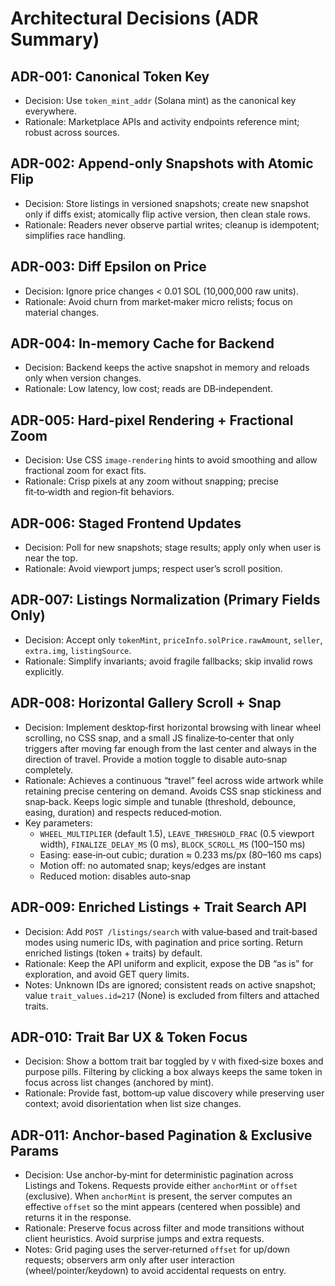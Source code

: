 # Architectural Decisions (ADR Summary)

## ADR-001: Canonical Token Key

- Decision: Use `token_mint_addr` (Solana mint) as the canonical key everywhere.
- Rationale: Marketplace APIs and activity endpoints reference mint; robust across sources.

## ADR-002: Append-only Snapshots with Atomic Flip

- Decision: Store listings in versioned snapshots; create new snapshot only if diffs exist; atomically flip active version, then clean stale rows.
- Rationale: Readers never observe partial writes; cleanup is idempotent; simplifies race handling.

## ADR-003: Diff Epsilon on Price

- Decision: Ignore price changes < 0.01 SOL (10,000,000 raw units).
- Rationale: Avoid churn from market‑maker micro relists; focus on material changes.

## ADR-004: In-memory Cache for Backend

- Decision: Backend keeps the active snapshot in memory and reloads only when version changes.
- Rationale: Low latency, low cost; reads are DB‑independent.

## ADR-005: Hard-pixel Rendering + Fractional Zoom

- Decision: Use CSS `image-rendering` hints to avoid smoothing and allow fractional zoom for exact fits.
- Rationale: Crisp pixels at any zoom without snapping; precise fit‑to‑width and region‑fit behaviors.

## ADR-006: Staged Frontend Updates

- Decision: Poll for new snapshots; stage results; apply only when user is near the top.
- Rationale: Avoid viewport jumps; respect user’s scroll position.

## ADR-007: Listings Normalization (Primary Fields Only)

- Decision: Accept only `tokenMint`, `priceInfo.solPrice.rawAmount`, `seller`, `extra.img`, `listingSource`.
- Rationale: Simplify invariants; avoid fragile fallbacks; skip invalid rows explicitly.

## ADR-008: Horizontal Gallery Scroll + Snap

- Decision: Implement desktop‑first horizontal browsing with linear wheel scrolling, no CSS snap, and a small JS finalize‑to‑center that only triggers after moving far enough from the last center and always in the direction of travel. Provide a motion toggle to disable auto‑snap completely.
- Rationale: Achieves a continuous “travel” feel across wide artwork while retaining precise centering on demand. Avoids CSS snap stickiness and snap‑back. Keeps logic simple and tunable (threshold, debounce, easing, duration) and respects reduced‑motion.
- Key parameters:
  - `WHEEL_MULTIPLIER` (default 1.5), `LEAVE_THRESHOLD_FRAC` (0.5 viewport width), `FINALIZE_DELAY_MS` (0 ms), `BLOCK_SCROLL_MS` (100–150 ms)
  - Easing: ease‑in‑out cubic; duration ≈ 0.233 ms/px (80–160 ms caps)
  - Motion off: no automated snap; keys/edges are instant
  - Reduced motion: disables auto‑snap

## ADR-009: Enriched Listings + Trait Search API

- Decision: Add `POST /listings/search` with value‑based and trait‑based modes using numeric IDs, with pagination and price sorting. Return enriched listings (token + traits) by default.
- Rationale: Keep the API uniform and explicit, expose the DB “as is” for exploration, and avoid GET query limits.
- Notes: Unknown IDs are ignored; consistent reads on active snapshot; value `trait_values.id=217` (None) is excluded from filters and attached traits.

## ADR-010: Trait Bar UX & Token Focus

- Decision: Show a bottom trait bar toggled by `V` with fixed‑size boxes and purpose pills. Filtering by clicking a box always keeps the same token in focus across list changes (anchored by mint).
- Rationale: Provide fast, bottom‑up value discovery while preserving user context; avoid disorientation when list size changes.

## ADR-011: Anchor-based Pagination & Exclusive Params

- Decision: Use anchor‑by‑mint for deterministic pagination across Listings and Tokens. Requests provide either `anchorMint` or `offset` (exclusive). When `anchorMint` is present, the server computes an effective `offset` so the mint appears (centered when possible) and returns it in the response.
- Rationale: Preserve focus across filter and mode transitions without client heuristics. Avoid surprise jumps and extra requests.
- Notes: Grid paging uses the server‑returned `offset` for up/down requests; observers arm only after user interaction (wheel/pointer/keydown) to avoid accidental requests on entry.
